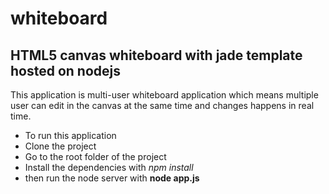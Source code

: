 whiteboard
==========

HTML5 canvas whiteboard with jade template hosted on nodejs
-------------------------------------------------------------

This application is multi-user whiteboard application which means multiple user can edit in the canvas at 
the same time and changes happens in real time.

- To run this application
- Clone the project
- Go to the root folder of the project
- Install the dependencies with *npm install* 
- then run the node server with **node app.js**

